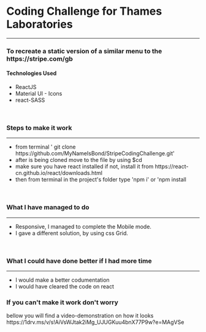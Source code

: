 <h1>Coding Challenge for Thames Laboratories</h1>
<hr />
<h3>To recreate a static version of a similar menu to the https://stripe.com/gb</h3>
<h4>Technologies Used</h4>
<ul>
  <li>ReactJS</li>
  <li>Material UI - Icons</li>
  <li>react-SASS</li>
</ul>
<br />
<h3>Steps to make it work</h3>
<hr />
<ul>
  <li>
    from terminal ' git clone https://github.com/MyNameIsBond/StripeCodingChallenge.git'
  </li>
  <li>after is being cloned move to the file by using $cd</li>
  <li>make sure you have react installed if not, install it from https://react-cn.github.io/react/downloads.html</li>
  <li>then from terminal in the project's folder type 'npm i' or 'npm install</li>
</ul>
<br />
<h3>What I have managed to do</h3>
<hr />
<ul>
  <li>Responsive, I managed to complete the Mobile mode.</li>
  <li>
    I gave a different solution, by using css Grid. 
  </li>
</ul>
<br />
<h3>What I could have done better if I had more time</h3>
<hr />
<ul>
  <li>I would make a better codumentation</li>
  <li>
    I would have cleared the code on react
  </li>
</ul>
<h3>If you can't make it work don't worry</h3>
<p>bellow you will find a video-demonstration on how it looks
 https://1drv.ms/v/s!AiVsWJtak2iMg_UJUGKuu4bnX77P9w?e=MAgVSe
</p>
<br>
